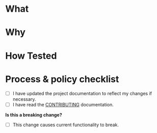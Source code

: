 # What
<!--- Describe your changes. -->

# Why
<!--- What problem does this change solve? -->
<!--- Provide a link if you are addressing an open issue. -->

# How Tested
<!--- How did you test your change. What tests have you added. -->

# Process & policy checklist
<!--- Review the list and check the boxes that apply. -->

- [ ] I have updated the project documentation to reflect my changes if necessary.
- [ ] I have read the [CONTRIBUTING](CONTRIBUTING.md) documentation.

**Is this a breaking change?**

- [ ] This change causes current functionality to break.
<!--- If yes, describe the impact. -->